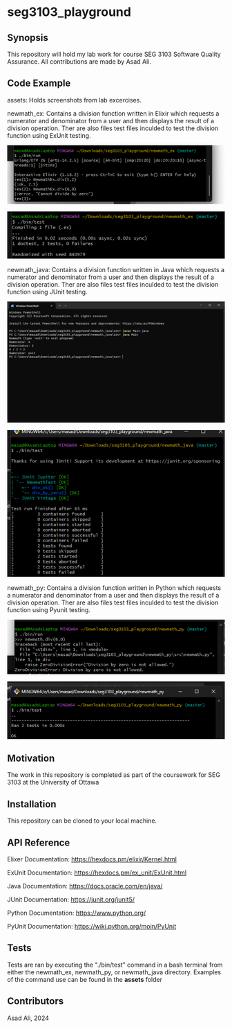 # seg3103_playground

## Synopsis

This repository will hold my lab work for course SEG 3103 Software Quality Assurance. All contributions are made by Asad Ali.

## Code Example

assets: Holds screenshots from lab excercises.

newmath_ex: Contains a division function written in Elixir which requests a numerator and denominator from a user and then displays the result of a division operation. Ther are also files test files inculded to test the division function using ExUnit testing.


![alt text](https://github.com/Twoos123/seg3103_playground/blob/6c0d032ad2e91df8de072250135afa1165d26c8a/assets/elx_run.png)

![alt text](https://github.com/Twoos123/seg3103_playground/blob/6c0d032ad2e91df8de072250135afa1165d26c8a/assets/elx_test.png)



newmath_java: Contains a division function written in Java which requests a numerator and denominator from a user and then displays the result of a division operation. Ther are also files test files inculded to test the division function using JUnit testing.

![alt_text](https://github.com/Twoos123/seg3103_playground/blob/6c0d032ad2e91df8de072250135afa1165d26c8a/assets/java_run.png)

![alt_text](https://github.com/Twoos123/seg3103_playground/blob/6c0d032ad2e91df8de072250135afa1165d26c8a/assets/java_test.png)


newmath_py: Contains a division function written in Python which requests a numerator and denominator from a user and then displays the result of a division operation. Ther are also files test files inculded to test the division function using Pyunit testing.

![alt_text](https://github.com/Twoos123/seg3103_playground/blob/6c0d032ad2e91df8de072250135afa1165d26c8a/assets/py_run.png)

![alt_text](https://github.com/Twoos123/seg3103_playground/blob/6c0d032ad2e91df8de072250135afa1165d26c8a/assets/py_test.png)

## Motivation

The work in this repository is completed as part of the coursework for SEG 3103 at the University of Ottawa


## Installation

This repository can be cloned to your local machine.

## API Reference

Elixer Documentation: https://hexdocs.pm/elixir/Kernel.html

ExUnit Documentation: https://hexdocs.pm/ex_unit/ExUnit.html

Java Documentation: https://docs.oracle.com/en/java/

JUnit Documentation: https://junit.org/junit5/

Python Documentation: https://www.python.org/

PyUnit Documentation: https://wiki.python.org/moin/PyUnit

## Tests

Tests are ran by executing the "./bin/test" command in a bash terminal from either the newmath_ex, newmath_py, or newmath_java directory. Examples of the command use can be found in the **assets** folder

## Contributors

Asad Ali, 2024
